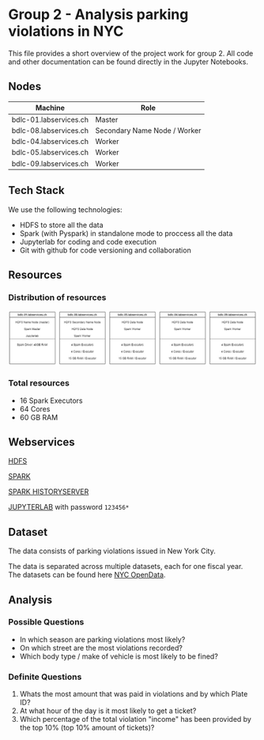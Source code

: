 # Group 2 - Analysis parking violations in NYC

This file provides a short overview of the project work for group 2. All code and other documentation can be found directly in the Jupyter Notebooks.

## Nodes

| Machine                 | Role    |
| ----------------------- | ------- |
| bdlc-01.labservices.ch  | Master  |
| bdlc-08.labservices.ch  | Secondary Name Node / Worker  |
| bdlc-04.labservices.ch  | Worker  |
| bdlc-05.labservices.ch  | Worker  |
| bdlc-09.labservices.ch  | Worker  |

## Tech Stack

We use the following technologies:
- HDFS to store all the data
- Spark (with Pyspark) in standalone mode to proccess all the data
- Jupyterlab for coding and code execution
- Git with github for code versioning and collaboration

## Resources

### Distribution of resources

![Resources](diagrams/resources.jpg)

### Total resources

- 16 Spark Executors
- 64 Cores
- 60 GB RAM

## Webservices

[HDFS](http://bdlc-01.labservices.ch:9870/dfshealth.html#tab-overview)

[SPARK](http://bdlc-01.labservices.ch:8080/)

[SPARK HISTORYSERVER](http://bdlc-01.labservices.ch:18080/)

[JUPYTERLAB](http://bdlc-01.labservices.ch:8888/lab) with password `123456*`

## Dataset

The data consists of parking violations issued in New York City.

The data is separated across multiple datasets, each for one fiscal year. The datasets can be found here [NYC OpenData](https://data.cityofnewyork.us/browse?Data-Collection_Data-Collection=DOF+Parking+Violations+Issued&q=&sortBy=alpha&utf8=%E2%9C%93).

## Analysis

### Possible Questions

- In which season are parking violations most likely?
- On which street are the most violations recorded?
- Which body type / make of vehicle is most likely to be fined?

### Definite Questions

1. Whats the most amount that was paid in violations and by which Plate ID?
2. At what hour of the day is it most likely to get a ticket?
3. Which percentage of the total violation "income" has been provided by the top 10% (top 10% amount of tickets)?
